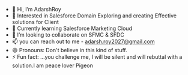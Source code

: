 - 👋 Hi, I’m AdarshRoy
- 👀 Interested in Salesforce Domain Exploring and creating Effective solutions for Client
- 🌱 Currently learning Salesforce Marketing Cloud
- 💞️ I’m looking to collaborate on SFMC & SFDC
- 📫 you can reach out to me - adarsh.roy2027@gmail.com
- 😄 Pronouns: Don't believe in this kind of stuff.
- ⚡ Fun fact: ...you challenge me, I will be silent and will rebuttal with a solution.I am peace lover Pigeon

<!---
AdarshRoy16/AdarshRoy16 is a ✨ special ✨ repository because its `README.md` (this file) appears on your GitHub profile.
You can click the Preview link to take a look at your changes.
--->
